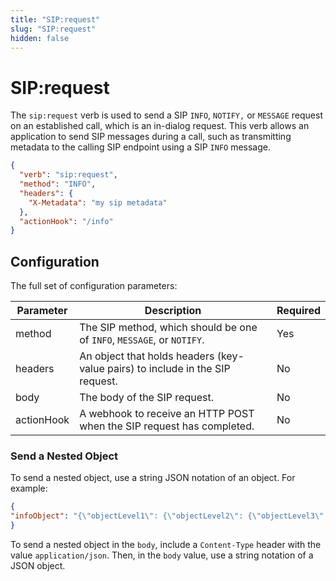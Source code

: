 ```yaml
---
title: "SIP:request"
slug: "SIP:request"
hidden: false
---
```


# SIP:request

The `sip:request` verb is used to send a SIP `INFO`, `NOTIFY,` or `MESSAGE` request on an established call,
which is an in-dialog request.
This verb allows an application to send SIP messages during a call,
such as transmitting metadata to the calling SIP endpoint using a SIP `INFO` message.

```json
{
  "verb": "sip:request",
  "method": "INFO",
  "headers": {
    "X-Metadata": "my sip metadata"
  },
  "actionHook": "/info"
}
```

## Configuration

The full set of configuration parameters:

| Parameter  | Description                                                                    | Required |
|------------|--------------------------------------------------------------------------------|----------|
| method     | The SIP method, which should be one of `INFO`, `MESSAGE`, or `NOTIFY`.         | Yes      |
| headers    | An object that holds headers (key-value pairs) to include in the SIP request.  | No       |
| body       | The body of the SIP request.                                                   | No       |
| actionHook | A webhook to receive an HTTP POST when the SIP request has completed.                    | No       |

### Send a Nested Object

To send a nested object, use a string JSON notation of an object. For example:

```json
{
"infoObject": "{\"objectLevel1\": {\"objectLevel2\": {\"objectLevel3\": \"stringValue\"}}}"
}
```

To send a nested object in the `body`, include a `Content-Type` header with the value `application/json`. Then, in the `body` value, use a string notation of a JSON object.
